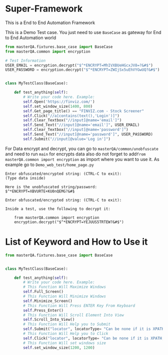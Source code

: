 # Super-Framework
This is a End to End Automation Framework

This is a Demo Test case. You just need to use `BaseCase` as gateway for End to End Automation world

```python
from masterQA.fixtures.base_case import BaseCase
from masterQA.common import encryption

# Test Information
USER_EMAIL = encryption.decrypt("$^*ENCRYPT=MhIVXBUeHGcxJV8=?&#$")
USER_PASSWORD = encryption.decrypt("$^*ENCRYPT=ZWIjSx5uEhVYGwUQ?&#$")


class MyTestClass(BaseCase):

    def test_anything(self):
        # Write your code here. Example:
        self.Open('https://finviz.com/')
        self.set_window_size(1400, 800)
        self.Get_page_title() == "FINVIZ.com - Stock Screener"
        self.Click("//a[contains(text(),'Login')]")
        self.Clear_Textbox("//input[@name='email']")
        self.Send_Text("//input[@name='email']", USER_EMAIL)
        self.Clear_Textbox("//input[@name='password']")
        self.Send_Text("//input[@name='password']", USER_PASSWORD)
        self.Submit("//input[@value='Log in']")
```

For Data encrypt and decrypt, you can go to `masterQA/common/unobfuscate` and need to run `main` for encrypts data also do not forget to add```from masterQA.common import encryption``` as import where you want to use it. As example go to `Demo_web_test/home_page.py`
```
Enter obfuscated/encrypted string: (CTRL-C to exit):
(Type data inside)

Here is the unobfuscated string/password:
$^*ENCRYPT=XBVURTE+KU0nQEMG?&#$

Enter obfuscated/encrypted string: (CTRL-C to exit):

Inside a test, use the following to decrypt it:

    from masterQA.common import encryption
    encryption.decrypt("$^*ENCRYPT=YEJUUS5TRTEW?&#$")

```


# List of Keyword and How to Use it

```python
from masterQA.fixtures.base_case import BaseCase


class MyTestClass(BaseCase):

    def test_anything(self):
        # Write your code here. Example:
        # This Function Will Maximize Windows
        self.Full_Screen()
        # This Function Will Minimize Windows
        self.Minimize_Screen()
        # This Function Will Press ENTER Key From Keyboard
        self.Press_Enter()
        # This Function Will Scroll Element Into View
        self.Scroll_Into_View()
        # This Function Will Help you to Submit
        self.Submit("locator", locatorType= "Can be none if it is XPATH, CSS, Name and LinkText")
        # This Function Will Help you to Click
        self.Click("locator", locatorType= "Can be none if it is XPATH, CSS, Name and LinkText")
        # This Function Will set windows size
        self.set_window_size(1200, 1200)
```


